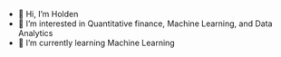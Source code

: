 - 👋 Hi, I’m Holden
- 👀 I’m interested in Quantitative finance, Machine Learning, and Data Analytics
- 🌱 I’m currently learning Machine Learning

<!---
HCC34/HCC34 is a ✨ special ✨ repository because its `README.md` (this file) appears on your GitHub profile.
You can click the Preview link to take a look at your changes.
--->
